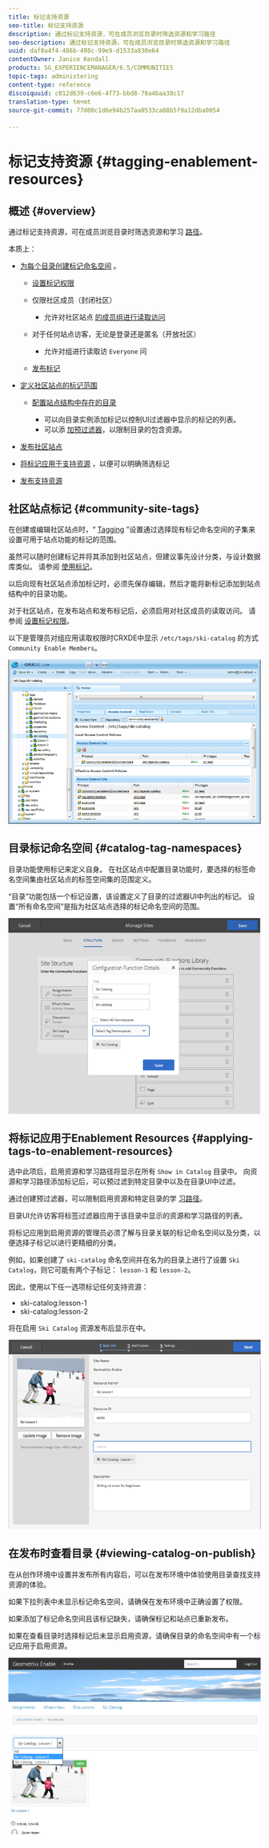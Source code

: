 ```yaml
---
title: 标记支持资源
seo-title: 标记支持资源
description: 通过标记支持资源，可在成员浏览目录时筛选资源和学习路径
seo-description: 通过标记支持资源，可在成员浏览目录时筛选资源和学习路径
uuid: daf8a4f4-486b-498c-99e9-d1533a830e64
contentOwner: Janice Kendall
products: SG_EXPERIENCEMANAGER/6.5/COMMUNITIES
topic-tags: administering
content-type: reference
discoiquuid: c012d639-c6e6-4f73-bbd8-78a4baa38c17
translation-type: tm+mt
source-git-commit: 77d00c1d6e94b257aa0533ca88b5f9a12dba0054

---
```



# 标记支持资源 {#tagging-enablement-resources}

## 概述 {#overview}

通过标记支持资源，可在成员浏览目录时筛选资源和学习 [路径](functions.md#catalog-function)。

本质上：

* [为每个目录创建标记命名空间](../../help/sites-administering/tags.md#creating-a-namespace) 。

   * [设置标记权限](../../help/sites-administering/tags.md#setting-tag-permissions)
   * 仅限社区成员（封闭社区）

      * 允许对社区站点 [的成员组进行读取访问](users.md#publish-group-roles)
   * 对于任何站点访客，无论是登录还是匿名（开放社区）

      * 允许对组进行读取访 `Everyone` 问
   * [发布标记](../../help/sites-administering/tags.md#publishing-tags)



* [定义社区站点的标记范围](sites-console.md#tagging)

   * [配置站点结构中存在的目录](functions.md#catalog-function)

      * 可以向目录实例添加标记以控制UI过滤器中显示的标记的列表。
      * 可以添 [加预过滤器](catalog-developer-essentials.md#pre-filters)，以限制目录的包含资源。

* [发布社区站点](sites-console.md#publishing-the-site)
* [将标记应用于支持资源](resources.md#create-a-resource) ，以便可以明确筛选标记
* [发布支持资源](resources.md#publish)

## 社区站点标记 {#community-site-tags}

在创建或编辑社区站点时，“ [Tagging](sites-console.md#tagging) ”设置通过选择现有标记命名空间的子集来设置可用于站点功能的标记的范围。

虽然可以随时创建标记并将其添加到社区站点，但建议事先设计分类，与设计数据库类似。 请参阅 [使用标记](../../help/sites-authoring/tags.md)。

以后向现有社区站点添加标记时，必须先保存编辑，然后才能将新标记添加到站点结构中的目录功能。

对于社区站点，在发布站点和发布标记后，必须启用对社区成员的读取访问。 请参阅 [设置标记权限](../../help/sites-administering/tags.md#setting-tag-permissions)。

以下是管理员对组应用读取权限时CRXDE中显示 `/etc/tags/ski-catalog` 的方式 `Community Enable Members`。

![chlimage_1-420](assets/chlimage_1-420.png)

## 目录标记命名空间 {#catalog-tag-namespaces}

目录功能使用标记来定义自身。 在社区站点中配置目录功能时，要选择的标签命名空间集由社区站点的标签空间集的范围定义。

“目录”功能包括一个标记设置，该设置定义了目录的过滤器UI中列出的标记。 设置“所有命名空间”是指为社区站点选择的标记命名空间的范围。

![chlimage_1-421](assets/chlimage_1-421.png)

## 将标记应用于Enablement Resources {#applying-tags-to-enablement-resources}

选中此项后，启用资源和学习路径将显示在所有 `Show in Catalog` 目录中。 向资源和学习路径添加标记后，可以预过滤到特定目录中以及在目录UI中过滤。

通过创建预过滤器，可以限制启用资源和特定目录的学 [习路径](catalog-developer-essentials.md#pre-filters)。

目录UI允许访客将标签过滤器应用于该目录中显示的资源和学习路径的列表。

将标记应用到启用资源的管理员必须了解与目录关联的标记命名空间以及分类，以便选择子标记以进行更精细的分类。

例如，如果创建了 `ski-catalog` 命名空间并在名为的目录上进行了设置 `Ski Catalog`，则它可能有两个子标记： `lesson-1` 和 `lesson-2`。

因此，使用以下任一选项标记任何支持资源：

* ski-catalog:lesson-1
* ski-catalog:lesson-2

将在启用 `Ski Catalog` 资源发布后显示在中。

![chlimage_1-422](assets/chlimage_1-422.png)

## 在发布时查看目录 {#viewing-catalog-on-publish}

在从创作环境中设置并发布所有内容后，可以在发布环境中体验使用目录查找支持资源的体验。

如果下拉列表中未显示标记命名空间，请确保在发布环境中正确设置了权限。

如果添加了标记命名空间且该标记缺失，请确保标记和站点已重新发布。

如果在查看目录时选择标记后未显示启用资源，请确保目录的命名空间中有一个标记应用于启用资源。

![chlimage_1-423](assets/chlimage_1-423.png)


